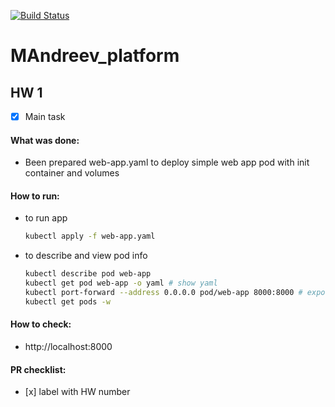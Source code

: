 [![Build Status](https://travis-ci.com/otus-kuber-2019-06/MAndreev_platform.svg?branch=master)](https://travis-ci.com/otus-kuber-2019-06/MAndreev_platform)
# MAndreev_platform

## HW 1

 - [x] Main task

#### What was done:
 - Been prepared web-app.yaml to deploy simple web app pod with init container and volumes

#### How to run:
 - to run app
    ```bash
    kubectl apply -f web-app.yaml
    ```
 -  to describe and view pod info
    ```bash
    kubectl describe pod web-app
    kubectl get pod web-app -o yaml # show yaml
    kubectl port-forward --address 0.0.0.0 pod/web-app 8000:8000 # expose 8000 port to host
    kubectl get pods -w
    ```

#### How to check:
 - http://localhost:8000

#### PR checklist:
 - [х] label with HW number

